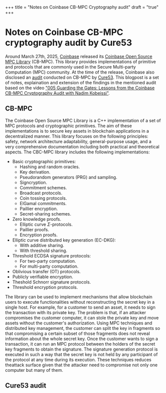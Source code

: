 +++
title = "Notes on Coinbase CB-MPC Cryptography audit"
draft = "true"
+++

# Notes on Coinbase CB-MPC cryptography audit by Cure53

Around March 27th, 2025, [Coinbase](https://www.coinbase.com) released its [Coinbase Open Source MPC Library](https://github.com/coinbase/cb-mpc) (CB-MPC). This library provides implementations of primitive and protocols that are commonly used in the Secure Multi-party Computation (MPC) community. At the time of the release, Coinbase also disclosed an [audit](https://github.com/coinbase/cb-mpc/blob/master/docs/cure53-audit.pdf) conducted on CB-MPC by [Cure53](https://cure53.de/). This blogpost is a set of notes, explaination and extension of the findings in the mentioned audit based on the video ["005 Guarding the Gates: Lessons from the Coinbase CB-MPC Cryptography Audit with Nadim Kobeissi"](https://youtu.be/2wR25jFgPSo).

## CB-MPC

The Coinbase Open Source MPC Library is a C++ implementation of a set of MPC protocols and cryptographic primitives. The aim of these implementations is to secure key assets in blockchain applications in a decentralized manner. This library focuses on the following principles: safety, network architecture adaptability, general-purpose usage, and a very comprehensive documentation including both practical and theoretical aspects. The CBC-MPC library includes the following implementations:

- Basic cryptographic primitives:
    - Hashing and random oracles.
    - Key derivation.
    - Pseudorandom generators (PRG) and sampling.
    - Signcryption.
    - Commitment schemes.
    - Broadcast protocols.
    - Coin tossing protocols.
    - ElGamal commitments.
    - Paillier encryption. 
    - Secret-sharing schemes.
- Zero knowledge proofs.
    - Elliptic curve $\Sigma$-protocols.
    - Paillier proofs.
    - Encryption proofs.
- Elliptic curve distributed key generation (EC-DKG):
    - With additive sharing.
    - With threshold sharing.
- Threshold ECDSA signature protocols:
    - For two-party computation.
    - For multi-party computation.
- Oblivious transfer (OT) protocols.
- Publicly verifiable encryption.
- Theshold Schnorr signature protocols.
- Threshold encryption protocols.

The library can be used to implement mechanisms that allow blockchain users to execute functionalities without reconstructing the secret key in a single host. For example, for a customer to send an asset, it needs to sign the transaction with its private key. The problem is that, if an attacker compromises the customer computer, it can stole the private key and move assets without the customer's authorization. Using MPC techniques and distributed key management, the customer can split the key in fragments so that compromising a certain subset of those fragments does not reveal information about the whole secret key. Once the customer wants to sign a transaction, it can run an MPC protocol between the holders of the secret key fragments to obtain the signature. The signature generation protocol is executed in such a way that the secret key is not held by any participant of the protocol at any time during its execution. These techniques reduces theattack surface given that the attacker need to compromise not only one computer but many of them.

## Cure53 audit


